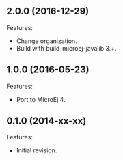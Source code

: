 ## 2.0.0 (2016-12-29)
Features:
  - Change organization.
  - Build with build-microej-javalib 3.+.

## 1.0.0 (2016-05-23)
Features:
  - Port to MicroEj 4.
  
## 0.1.0 (2014-xx-xx)
Features:
  - Initial revision.

